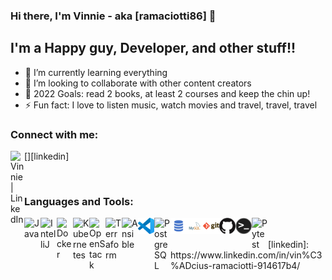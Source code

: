 ### Hi there, I'm Vinnie - aka [ramaciotti86] 👋

## I'm a Happy guy, Developer, and other stuff!!

- 🌱 I’m currently learning everything
- 👯 I’m looking to collaborate with other content creators
- 🥅 2022 Goals: read 2 books, at least 2 courses and keep the chin up!
- ⚡ Fun fact: I love to listen music, watch movies and travel, travel, travel

### Connect with me:

[<img align="left" alt="Vinnie | LinkedIn" width="22px" src="https://cdn.jsdelivr.net/npm/simple-icons@v3/icons/linkedin.svg" />][linkedin]

<br />

### Languages and Tools:

<img align="left" alt="Java" width="26px" src="https://cdn.iconscout.com/icon/free/png-512/java-43-569305.png" />
<img align="left" alt="IntelliJ" width="26px" src="https://upload.wikimedia.org/wikipedia/commons/thumb/d/d5/IntelliJ_IDEA_Logo.svg/1024px-IntelliJ_IDEA_Logo.svg.png" />
<img align="left" alt="Docker" width="26px" src="https://encrypted-tbn0.gstatic.com/images?q=tbn%3AANd9GcT_GPcHwOtEAhOjlLpQvsLhNGikDL5Z7zePVg&usqp=CAU" />
<img align="left" alt="Kubernetes" width="26px" src="https://kubernetes.io/images/favicon.png" />
<img align="left" alt="OpenStack" width="26px" src="https://cdn.iconscout.com/icon/free/png-512/openstack-4-569296.png" />
<img align="left" alt="Terraform" width="26px" src="https://encrypted-tbn0.gstatic.com/images?q=tbn%3AANd9GcQLnmIxKm4OxDtMON5769IrARo_IJoWSDotCA&usqp=CAU" />
<img align="left" alt="Ansible" width="26px" src="https://encrypted-tbn0.gstatic.com/images?q=tbn%3AANd9GcS_Acc4FQZKGencSDNv2z3BZX0iIU6J4wColQ&usqp=CAU" />
<img align="left" alt="Visual Studio Code" width="26px" src="https://raw.githubusercontent.com/github/explore/80688e429a7d4ef2fca1e82350fe8e3517d3494d/topics/visual-studio-code/visual-studio-code.png" />
<img align="left" alt="PostgreSQL" width="26px" src="https://encrypted-tbn0.gstatic.com/images?q=tbn%3AANd9GcSIEy4UK6dcyJ-MPJnmvb6Ydf_M5Es3LV3R4g&usqp=CAU" />
<img align="left" alt="SQL" width="26px" src="https://raw.githubusercontent.com/github/explore/80688e429a7d4ef2fca1e82350fe8e3517d3494d/topics/sql/sql.png" />
<img align="left" alt="MySQL" width="26px" src="https://raw.githubusercontent.com/github/explore/80688e429a7d4ef2fca1e82350fe8e3517d3494d/topics/mysql/mysql.png" />
<img align="left" alt="Git" width="26px" src="https://raw.githubusercontent.com/github/explore/80688e429a7d4ef2fca1e82350fe8e3517d3494d/topics/git/git.png" />
<img align="left" alt="GitHub" width="26px" src="https://raw.githubusercontent.com/github/explore/78df643247d429f6cc873026c0622819ad797942/topics/github/github.png" />
<img align="left" alt="Terminal" width="26px" src="https://raw.githubusercontent.com/github/explore/80688e429a7d4ef2fca1e82350fe8e3517d3494d/topics/terminal/terminal.png" />
<img align="left" alt="Pytest" width="26px" src="https://encrypted-tbn0.gstatic.com/images?q=tbn%3AANd9GcQjHQB8f6PDAhMPIzCxmRaUnNdbkCDfob6moA&usqp=CAU" />

<br />
<br />

</details>

<!--details>
  <summary>:zap: GitHub Stats</summary>

  <img align="left" alt="ramaciotti86's GitHub Stats" src="https://github-readme-stats.codestackr.vercel.app/api?username=ramaciotti86&show_icons=true&hide_border=true" />

</details--!>

[linkedin]: https://www.linkedin.com/in/vin%C3%ADcius-ramaciotti-914617b4/
